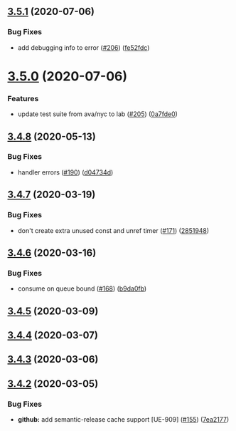 ## [3.5.1](https://github.com/pagerinc/minion/compare/v3.5.0...v3.5.1) (2020-07-06)


### Bug Fixes

* add debugging info to error ([#206](https://github.com/pagerinc/minion/issues/206)) ([fe52fdc](https://github.com/pagerinc/minion/commit/fe52fdc7e409597bba9dd80e9b18d0777b52beca))

# [3.5.0](https://github.com/pagerinc/minion/compare/v3.4.8...v3.5.0) (2020-07-06)


### Features

* update test suite from ava/nyc to lab ([#205](https://github.com/pagerinc/minion/issues/205)) ([0a7fde0](https://github.com/pagerinc/minion/commit/0a7fde0196f9b9fc8e19b6a7f15cc29910b3ec2b))

## [3.4.8](https://github.com/pagerinc/minion/compare/v3.4.7...v3.4.8) (2020-05-13)


### Bug Fixes

* handler errors ([#190](https://github.com/pagerinc/minion/issues/190)) ([d04734d](https://github.com/pagerinc/minion/commit/d04734d60d3186e0dadf68222ffff3955849a12f))

## [3.4.7](https://github.com/pagerinc/minion/compare/v3.4.6...v3.4.7) (2020-03-19)


### Bug Fixes

* don't create extra unused const and unref timer ([#171](https://github.com/pagerinc/minion/issues/171)) ([2851948](https://github.com/pagerinc/minion/commit/2851948d82b7950bd560b169e4ae9597c6c691fb))

## [3.4.6](https://github.com/pagerinc/minion/compare/v3.4.5...v3.4.6) (2020-03-16)


### Bug Fixes

* consume on queue bound ([#168](https://github.com/pagerinc/minion/issues/168)) ([b9da0fb](https://github.com/pagerinc/minion/commit/b9da0fb75a39225ecb987361fadbb78a871a98eb))

## [3.4.5](https://github.com/pagerinc/minion/compare/v3.4.4...v3.4.5) (2020-03-09)

## [3.4.4](https://github.com/pagerinc/minion/compare/v3.4.3...v3.4.4) (2020-03-07)

## [3.4.3](https://github.com/pagerinc/minion/compare/v3.4.2...v3.4.3) (2020-03-06)

## [3.4.2](https://github.com/pagerinc/minion/compare/v3.4.1...v3.4.2) (2020-03-05)


### Bug Fixes

* **github:** add semantic-release cache support [UE-909] ([#155](https://github.com/pagerinc/minion/issues/155)) ([7ea2177](https://github.com/pagerinc/minion/commit/7ea2177f217f46a39969499a7bc6d7577d2c5066))
